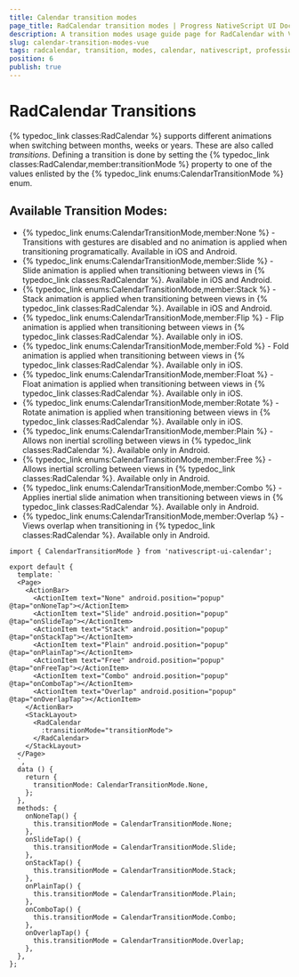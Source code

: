 ```yaml
---
title: Calendar transition modes
page_title: RadCalendar transition modes | Progress NativeScript UI Documentation
description: A transition modes usage guide page for RadCalendar with Vue
slug: calendar-transition-modes-vue
tags: radcalendar, transition, modes, calendar, nativescript, professional, ui
position: 6
publish: true
---
```


# RadCalendar Transitions
{% typedoc_link classes:RadCalendar %} supports different animations when switching between months, weeks or years. These are also called *transitions*. Defining a transition is done by setting the {% typedoc_link classes:RadCalendar,member:transitionMode %} property to one of the values enlisted by the {% typedoc_link enums:CalendarTransitionMode %} enum.

## Available Transition Modes:
-  {% typedoc_link enums:CalendarTransitionMode,member:None %} - Transitions with gestures are disabled and no animation is applied when transitioning programatically. Available in iOS and Android.
- {% typedoc_link enums:CalendarTransitionMode,member:Slide %} - Slide animation is applied when transitioning between views in {% typedoc_link classes:RadCalendar %}. Available in iOS and Android.
- {% typedoc_link enums:CalendarTransitionMode,member:Stack %} -  Stack animation is applied when transitioning between views in {% typedoc_link classes:RadCalendar %}. Available in iOS and Android.
- {% typedoc_link enums:CalendarTransitionMode,member:Flip %} -  Flip animation is applied when transitioning between views in {% typedoc_link classes:RadCalendar %}. Available only in iOS.
- {% typedoc_link enums:CalendarTransitionMode,member:Fold %} -  Fold animation is applied when transitioning between views in {% typedoc_link classes:RadCalendar %}. Available only in iOS.
- {% typedoc_link enums:CalendarTransitionMode,member:Float %} -  Float animation is applied when transitioning between views in {% typedoc_link classes:RadCalendar %}. Available only in iOS.
- {% typedoc_link enums:CalendarTransitionMode,member:Rotate %} -  Rotate animation is applied when transitioning between views in {% typedoc_link classes:RadCalendar %}. Available only in iOS.
- {% typedoc_link enums:CalendarTransitionMode,member:Plain %} -  Allows non inertial scrolling between views in {% typedoc_link classes:RadCalendar %}. Available only in Android.
- {% typedoc_link enums:CalendarTransitionMode,member:Free %} -  Allows inertial scrolling between views in {% typedoc_link classes:RadCalendar %}. Available only in Android.
- {% typedoc_link enums:CalendarTransitionMode,member:Combo %} -  Applies inertial slide animation when transitioning between views in {% typedoc_link classes:RadCalendar %}. Available only in Android.
- {% typedoc_link enums:CalendarTransitionMode,member:Overlap %} -  Views overlap when transitioning in {% typedoc_link classes:RadCalendar %}. Available only in Android.

```
import { CalendarTransitionMode } from 'nativescript-ui-calendar';

export default {
  template: `
  <Page>
    <ActionBar>
      <ActionItem text="None" android.position="popup" @tap="onNoneTap"></ActionItem>
      <ActionItem text="Slide" android.position="popup" @tap="onSlideTap"></ActionItem>
      <ActionItem text="Stack" android.position="popup" @tap="onStackTap"></ActionItem>
      <ActionItem text="Plain" android.position="popup" @tap="onPlainTap"></ActionItem>
      <ActionItem text="Free" android.position="popup" @tap="onFreeTap"></ActionItem>
      <ActionItem text="Combo" android.position="popup" @tap="onComboTap"></ActionItem>
      <ActionItem text="Overlap" android.position="popup" @tap="onOverlapTap"></ActionItem>
    </ActionBar>
    <StackLayout>
      <RadCalendar
        :transitionMode="transitionMode">
      </RadCalendar>
    </StackLayout>
  </Page>
  `,
  data () {
    return {
      transitionMode: CalendarTransitionMode.None,
    };
  },
  methods: {
    onNoneTap() {
      this.transitionMode = CalendarTransitionMode.None;
    },
    onSlideTap() {
      this.transitionMode = CalendarTransitionMode.Slide;
    },
    onStackTap() {
      this.transitionMode = CalendarTransitionMode.Stack;
    },
    onPlainTap() {
      this.transitionMode = CalendarTransitionMode.Plain;
    },
    onComboTap() {
      this.transitionMode = CalendarTransitionMode.Combo;
    },
    onOverlapTap() {
      this.transitionMode = CalendarTransitionMode.Overlap;
    },
  },
};
```
